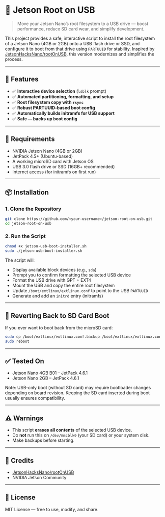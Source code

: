 # 🔌 Jetson Root on USB

> Move your Jetson Nano’s root filesystem to a USB drive — boost performance, reduce SD card wear, and simplify development.

This project provides a safe, interactive script to install the root filesystem of a Jetson Nano (4GB or 2GB) onto a USB flash drive or SSD, and configure it to boot from that drive using `PARTUUID` for stability. Inspired by [JetsonHacksNano/rootOnUSB](https://github.com/JetsonHacksNano/rootOnUSB), this version modernizes and simplifies the process.

---

## 🚀 Features

- ✅ **Interactive device selection** (`lsblk` prompt)
- ✅ **Automated partitioning, formatting, and setup**
- ✅ **Root filesystem copy with `rsync`**
- ✅ **Robust PARTUUID-based boot config**
- ✅ **Automatically builds initramfs for USB support**
- ✅ **Safe — backs up boot config**

---

## 🧰 Requirements

- NVIDIA Jetson Nano (4GB or 2GB)
- JetPack 4.5+ (Ubuntu-based)
- A working microSD card with Jetson OS
- USB 3.0 flash drive or SSD (16GB+ recommended)
- Internet access (for initramfs on first run)

---

## 📦 Installation

### 1. Clone the Repository

```bash
git clone https://github.com/<your-username>/jetson-root-on-usb.git
cd jetson-root-on-usb
```

### 2. Run the Script

```bash
chmod +x jetson-usb-boot-installer.sh
sudo ./jetson-usb-boot-installer.sh
```

The script will:

- Display available block devices (e.g., `sda`)
- Prompt you to confirm formatting the selected USB device
- Format the USB drive with GPT + EXT4
- Mount the USB and copy the entire root filesystem
- Update `/boot/extlinux/extlinux.conf` to point to the USB `PARTUUID`
- Generate and add an `initrd` entry (initramfs)

---

## 🔄 Reverting Back to SD Card Boot

If you ever want to boot back from the microSD card:

```bash
sudo cp /boot/extlinux/extlinux.conf.backup /boot/extlinux/extlinux.conf
sudo reboot
```

---

## ✅ Tested On

- Jetson Nano 4GB B01 – JetPack 4.6.1
- Jetson Nano 2GB – JetPack 4.6.1

Note: USB-only boot (without SD card) may require bootloader changes depending on board revision. Keeping the SD card inserted during boot usually ensures compatibility.

---

## ⚠️ Warnings

- This script **erases all contents** of the selected USB device.
- Do **not** run this on `/dev/mmcblk0` (your SD card) or your system disk.
- Make backups before starting.

---

## 🙌 Credits

- [JetsonHacksNano/rootOnUSB](https://github.com/JetsonHacksNano/rootOnUSB)
- NVIDIA Jetson Community

---

## 📜 License

MIT License — free to use, modify, and share.
